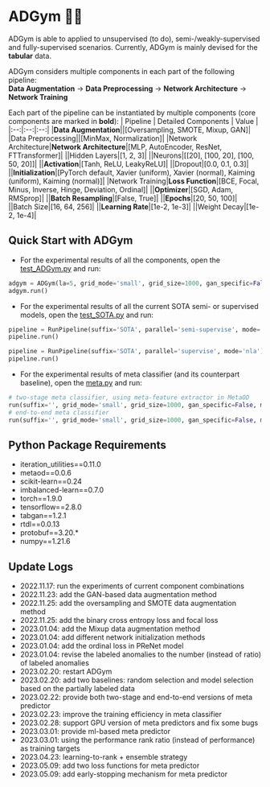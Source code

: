 # ADGym :running_man:

ADGym is able to applied to unsupervised (to do), semi-/weakly-supervised and fully-supervised scenarios.
Currently, ADGym is mainly devised for the **tabular** data.

ADGym considers multiple components in each part of the following pipeline:  
**Data Augmentation** → **Data Preprocessing** → **Network Architecture** → **Network Training**  

Each part of the pipeline can be instantiated by multiple components (core components are marked in **bold**):
| Pipeline | Detailed Components | Value |
|:--:|:--:|:--:|
|**Data Augmentation**||[Oversampling, SMOTE, Mixup, GAN]|
|Data Preprocessing||[MinMax, Normalization]|
|Network Architecture|**Network Architecture**|[MLP, AutoEncoder, ResNet, FTTransformer]|
||Hidden Layers|[1, 2, 3]|
||Neurons|[[20], [100, 20], [100, 50, 20]]|
||**Activation**|[Tanh, ReLU, LeakyReLU]|
||Dropout|[0.0, 0.1, 0.3]|
||**Initialization**|[PyTorch default, Xavier (uniform), Xavier (normal), Kaiming (uniform), Kaiming (normal)]|
|Network Training|**Loss Function**|[BCE, Focal, Minus, Inverse, Hinge, Deviation, Ordinal]|
||**Optimizer**|[SGD, Adam, RMSprop]|
||**Batch Resampling**|[False, True]|
||**Epochs**|[20, 50, 100]|
||Batch Size|[16, 64, 256]|
||**Learning Rate**|[1e-2, 1e-3]|
||Weight Decay|[1e-2, 1e-4]|

## Quick Start with ADGym

- For the experimental results of all the components, open the [test_ADGym.py](gym.py) and run:
```python
adgym = ADGym(la=5, grid_mode='small', grid_size=1000, gan_specific=False, suffix='test')
adgym.run()
```

- For the experimental results of all the current SOTA semi- or supervised models, open the [test_SOTA.py](sota.py) and run:
```python
pipeline = RunPipeline(suffix='SOTA', parallel='semi-supervise', mode='nla')
pipeline.run()

pipeline = RunPipeline(suffix='SOTA', parallel='supervise', mode='nla')
pipeline.run()
```

- For the experimental results of meta classifier (and its counterpart baseline), open the [meta.py](metaclassifier/meta_dl.py) and run:
```python
# two-stage meta classifier, using meta-feature extractor in MetaOD
run(suffix='', grid_mode='small', grid_size=1000, gan_specific=False, mode='two-stage')
# end-to-end meta classifier
run(suffix='', grid_mode='small', grid_size=1000, gan_specific=False, mode='end-to-end')
```

## Python Package Requirements
- iteration_utilities==0.11.0
- metaod==0.0.6
- scikit-learn==0.24
- imbalanced-learn==0.7.0
- torch==1.9.0
- tensorflow==2.8.0
- tabgan==1.2.1
- rtdl==0.0.13
- protobuf==3.20.*
- numpy==1.21.6

## Update Logs
- 2022.11.17: run the experiments of current component combinations
- 2022.11.23: add the GAN-based data augmentation method
- 2022.11.25: add the oversampling and SMOTE data augmentation method
- 2022.11.25: add the binary cross entropy loss and focal loss
- 2023.01.04: add the Mixup data augmentation method
- 2023.01.04: add different network initialization methods
- 2023.01.04: add the ordinal loss in PReNet model
- 2023.01.04: revise the labeled anomalies to the number (instead of ratio) of labeled anomalies
- 2023.02.20: restart ADGym
- 2023.02.20: add two baselines: random selection and model selection based on the partially labeled data
- 2023.02.22: provide both two-stage and end-to-end versions of meta predictor
- 2023.02.23: improve the training efficiency in meta classifier
- 2023.02.28: support GPU version of meta predictors and fix some bugs
- 2023.03.01: provide ml-based meta predictor
- 2023.03.01: using the performance rank ratio (instead of performance) as training targets
- 2023.04.23: learning-to-rank + ensemble strategy
- 2023.05.09: add two loss functions for meta predictor
- 2023.05.09: add early-stopping mechanism for meta predictor